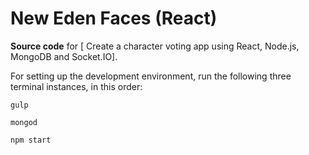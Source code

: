 # New Eden Faces (React)

**Source code** for [
Create a character voting app using React, Node.js, MongoDB and Socket.IO].

For setting up the development environment, run the following three terminal instances, in this order:

    gulp

    mongod
    
    npm start
